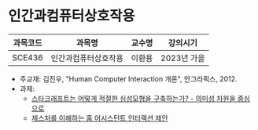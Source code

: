 # 인간과컴퓨터상호작용

| 과목코드 | 과목명               | 교수명 | 강의시기    |
|----------|----------------------|--------|-------------|
| SCE436   | 인간과컴퓨터상호작용 | 이환용 | 2023년 가을 |

- 주교재: 김진우, "Human Computer Interaction 개론", 안그라픽스, 2012.
- 과제:
  - [스타크래프트는 어떻게 적절한 심성모형을 구축하는가? - 의미성 차원을 중심으로](./how-does-starcraft-build-suitable-mental-model.pdf)
  - [제스처를 이해하는 홈 어시스턴트 인터랙션 제안](./suggestions-for-home-assistant-interactions-that-understand-gestures.pdf)
